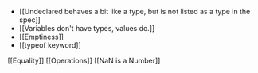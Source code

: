 - [[Undeclared behaves a bit like a type, but is not listed as a type in the spec]]
- [[Variables don't have types, values do.]]
- [[Emptiness]]
- [[typeof keyword]]

[[Equality]]
[[Operations]]
[[NaN is a Number]]